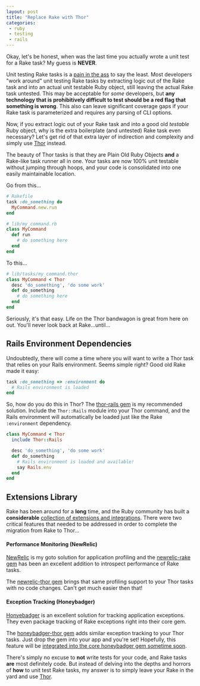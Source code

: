 ```yaml
---
layout: post
title: "Replace Rake with Thor"
categories:
 - ruby
 - testing
 - rails
---
```


Okay, let's be honest, when was the last time you actually wrote a unit test
for a Rake task?  My guess is **NEVER**.

Unit testing Rake tasks is a [pain in the ass](http://robots.thoughtbot.com/test-rake-tasks-like-a-boss) to say the least.
Most developers "work around" unit testing Rake tasks by
extracting logic out of the Rake task and into an actual unit testable Ruby object,
still leaving the actual Rake task untested.  This may be acceptable for
*some* developers, but **any technology that is prohibitively difficult to test
should be a red flag that something is wrong**.  This also can leave
significant coverage gaps if your Rake task is parameterized and requires
any parsing of CLI options.

Now, if you extract logic out of your Rake task and
into a good old *testable* Ruby object, why is the extra boilerplate
(and untested) Rake task even necessary?
Let's get rid of that extra layer of indirection and complexity and simply use [Thor](http://whatisthor.com) instead.

The beauty of Thor tasks is that they are Plain Old Ruby Objects **and**
a Rake-like task runner all in one.  Your tasks are now 100% unit testable
without jumping through hoops, and your code is consolidated into one easily
maintainable location.

Go from this...

```ruby
# Rakefile
task :do_something do
  MyCommand.new.run
end

# lib/my_command.rb
class MyCommand
  def run
    # do something here
  end
end
```

To this...

```ruby
# lib/tasks/my_command.thor
class MyCommand < Thor
  desc 'do_something', 'do some work'
  def do_something
    # do something here
  end
end
```

Seriously, it's that easy.  Life on the Thor bandwagon is great from here on out.
You'll never look back at Rake...until...

## Rails Environment Dependencies

Undoubtedly, there will come a time where you will want to write a Thor task
that relies on your Rails environment.  Seems simple right?  Good old Rake
made it easy:

```ruby
task :do_something => :environment do
  # Rails environment is loaded
end
```

So, how do you do this in Thor?  The [thor-rails gem](http://github.com/thegarage/thor-rails) is my recommended solution.  Include the `Thor::Rails`
module into your Thor command, and the Rails environment will automatically
be loaded just like the Rake `:environment` dependency.

```ruby
class MyCommand < Thor
  include Thor::Rails

  desc 'do_something', 'do some work'
  def do_something
    # Rails environment is loaded and available!
    say Rails.env
  end
end
```

## Extensions Library

Rake has been around for a **long** time, and the Ruby community
has built a **considerable** [collection of extensions and integrations](http://rubygems.org/search?query=rake).
There were two critical features that needed to be addressed
in order to complete the migration from Rake to Thor...

#### Performance Monitoring (NewRelic)

[NewRelic](http://newrelic.com/) is my goto solution for application
profiling and the
[newrelic-rake gem](https://github.com/flyerhzm/newrelic-rake) has
been an excellent addition to introspect performance of Rake tasks.

The [newrelic-thor gem](https://github.com/thegarage/newrelic-thor)
brings that same profiling support to your Thor tasks with no code
changes.  Can't get much easier then that!

#### Exception Tracking (Honeybadger)

[Honyebadger](http://honeybadger.io/) is an excellent solution
for tracking application exceptions.  They even package tracking
of Rake exceptions right into their core gem.

The [honeybadger-thor gem](https://github.com/thegarage/honeybadger-thor)
adds similar exception tracking to your Thor tasks.  Just drop the
gem into your app and you're set!  Hopefully, this feature will
be [integrated into the core honeybadger gem sometime soon](https://twitter.com/codecrate/status/424034659228340225).

There's simply no excuse to **not** write tests for your code,
and Rake tasks **are** most definitely code.  But instead of delving into
the depths and horrors of **how** to unit test Rake tasks,
my answer is to simply leave your Rake in the yard and use [Thor](http://whatisthor.com).
